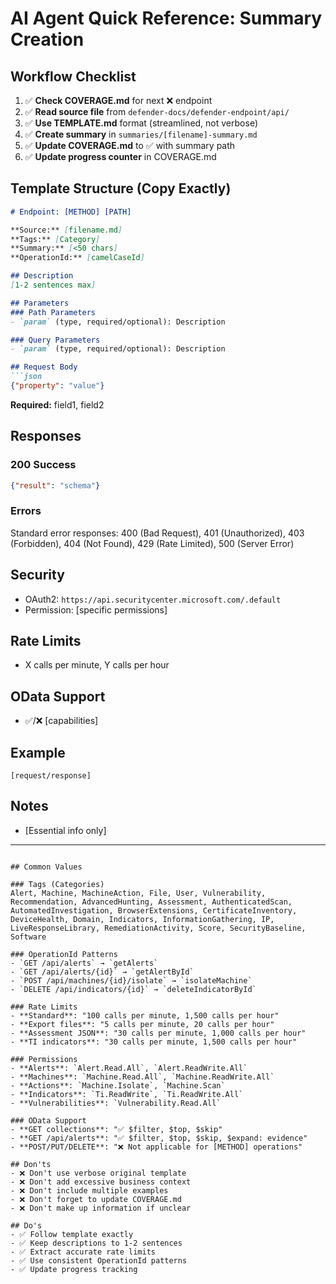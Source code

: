 # AI Agent Quick Reference: Summary Creation

## Workflow Checklist

1. ✅ **Check COVERAGE.md** for next ❌ endpoint
2. ✅ **Read source file** from `defender-docs/defender-endpoint/api/`
3. ✅ **Use TEMPLATE.md** format (streamlined, not verbose)
4. ✅ **Create summary** in `summaries/[filename]-summary.md`
5. ✅ **Update COVERAGE.md** to ✅ with summary path
6. ✅ **Update progress counter** in COVERAGE.md

## Template Structure (Copy Exactly)

```markdown
# Endpoint: [METHOD] [PATH]

**Source:** [filename.md]  
**Tags:** [Category]  
**Summary:** [<50 chars]  
**OperationId:** [camelCaseId]

## Description
[1-2 sentences max]

## Parameters
### Path Parameters
- `param` (type, required/optional): Description

### Query Parameters  
- `param` (type, required/optional): Description

## Request Body
```json
{"property": "value"}
```
**Required:** field1, field2

## Responses
### 200 Success
```json
{"result": "schema"}
```

### Errors
Standard error responses: 400 (Bad Request), 401 (Unauthorized), 403 (Forbidden), 404 (Not Found), 429 (Rate Limited), 500 (Server Error)

## Security
- OAuth2: `https://api.securitycenter.microsoft.com/.default`
- Permission: [specific permissions]

## Rate Limits
- X calls per minute, Y calls per hour

## OData Support
- ✅/❌ [capabilities]

## Example
```http
[request/response]
```

## Notes
- [Essential info only]

---
```

## Common Values

### Tags (Categories)
Alert, Machine, MachineAction, File, User, Vulnerability, Recommendation, AdvancedHunting, Assessment, AuthenticatedScan, AutomatedInvestigation, BrowserExtensions, CertificateInventory, DeviceHealth, Domain, Indicators, InformationGathering, IP, LiveResponseLibrary, RemediationActivity, Score, SecurityBaseline, Software

### OperationId Patterns
- `GET /api/alerts` → `getAlerts`
- `GET /api/alerts/{id}` → `getAlertById`
- `POST /api/machines/{id}/isolate` → `isolateMachine`
- `DELETE /api/indicators/{id}` → `deleteIndicatorById`

### Rate Limits
- **Standard**: "100 calls per minute, 1,500 calls per hour"
- **Export files**: "5 calls per minute, 20 calls per hour"
- **Assessment JSON**: "30 calls per minute, 1,000 calls per hour"
- **TI indicators**: "30 calls per minute, 1,500 calls per hour"

### Permissions
- **Alerts**: `Alert.Read.All`, `Alert.ReadWrite.All`
- **Machines**: `Machine.Read.All`, `Machine.ReadWrite.All`
- **Actions**: `Machine.Isolate`, `Machine.Scan`
- **Indicators**: `Ti.ReadWrite`, `Ti.ReadWrite.All`
- **Vulnerabilities**: `Vulnerability.Read.All`

### OData Support
- **GET collections**: "✅ $filter, $top, $skip"
- **GET /api/alerts**: "✅ $filter, $top, $skip, $expand: evidence"
- **POST/PUT/DELETE**: "❌ Not applicable for [METHOD] operations"

## Don'ts
- ❌ Don't use verbose original template
- ❌ Don't add excessive business context
- ❌ Don't include multiple examples
- ❌ Don't forget to update COVERAGE.md
- ❌ Don't make up information if unclear

## Do's
- ✅ Follow template exactly
- ✅ Keep descriptions to 1-2 sentences
- ✅ Extract accurate rate limits
- ✅ Use consistent OperationId patterns
- ✅ Update progress tracking
